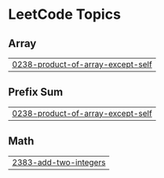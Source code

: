 

<!---LeetCode Topics Start-->
# LeetCode Topics
## Array
|  |
| ------- |
| [0238-product-of-array-except-self](https://github.com/solomon-2105/DSA/tree/master/0238-product-of-array-except-self) |
## Prefix Sum
|  |
| ------- |
| [0238-product-of-array-except-self](https://github.com/solomon-2105/DSA/tree/master/0238-product-of-array-except-self) |
## Math
|  |
| ------- |
| [2383-add-two-integers](https://github.com/solomon-2105/DSA/tree/master/2383-add-two-integers) |
<!---LeetCode Topics End-->